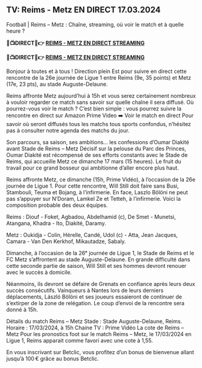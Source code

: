 <h2>TV: Reims - Metz EN DIRECT 17.03.2024</h2>

Football | Reims – Metz : Chaîne, streaming, où voir le match et à quelle heure ?

<strong> 🔴📺DIRECT📲👉 <a href="https://onlinestreamshd.com/league1/" rel="nofollow"> REIMS - METZ EN DIRECT STREAMING </a> </strong>

<strong> 🔴📺DIRECT📲👉️ <a href="https://onlinestreamshd.com/league1/" rel="nofollow"> REIMS - METZ EN DIRECT STREAMING </a> </strong>

Bonjour à toutes et à tous !
Direction plein Est pour suivre en direct cette rencontre de la 26e journée de Ligue 1 entre Reims (9e, 35 points) et Metz (17e, 23 pts), au stade Auguste-Delaune.

Reims affronte Metz aujourd’hui à 15h et vous serez certainement nombreux à vouloir regarder ce match sans savoir sur quelle chaîne il sera diffusé.
Où pourrez-vous voir le match ? C’est bien simple : vous pourrez suivre la rencontre en direct sur Amazon Prime Video    ➡️ Voir le match en direct
Pour savoir où seront diffusés tous les matchs tous sports confondus, n’hésitez pas à consulter notre agenda des matchs du jour.

Son parcours, sa saison, ses ambitions… les confessions d’Oumar Diakité avant Stade de Reims – Metz
Décisif sur la pelouse du Parc des Princes, Oumar Diakité est récompensé de ses efforts constants avec le Stade de Reims, qui accueille Metz ce dimanche 17 mars (15 heures). Le fruit du travail pour ce grand bosseur qui ambitionne d’aller encore plus haut.

Reims affronte Metz, ce dimanche (15h, Prime Vidéo), à l’occasion de la 26e journée de Ligue 1. Pour cette rencontre, Will Still doit faire sans Busi, Stambouli, Teuma et Bojang, à l’infirmerie. En face, Laszlo Bölöni ne peut pas s’appuyer sur N’Doram, Lamkel Ze et Tetteh, à l’infirmerie. Voici la composition probable des deux équipes.

Reims : Diouf - Foket, Agbadou, Abdelhamid (c), De Smet - Munetsi, Atangana, Khadra - Ito, Diakité, Daramy.

Metz : Oukidja - Colin, Hérelle, Candé, Udol (c) - Atta, Jean Jacques, Camara - Van Den Kerkhof, Mikautadze, Sabaly.

Dimanche, à l’occasion de la 26ᵉ journée de Ligue 1, le Stade de Reims et le FC Metz s’affrontent au stade Auguste-Delaune. En grande difficulté dans cette seconde partie de saison, Will Still et ses hommes devront renouer avec le succès à domicile.

Néanmoins, ils devront se défaire de Grenats en confiance après leurs deux succès consécutifs. Vainqueurs à Nantes lors de leurs derniers déplacements, László Bölöni et ses joueurs essaieront de continuer de s’extirper de la zone de relégation. Le coup d’envoi de la rencontre sera donné à 15h.

Détails du match Reims – Metz
Stade : Stade Auguste-Delaune, Reims.
Horaire : 17/03/2024, à 15h
Chaine TV : Prime Vidéo
La cote de Reims – Metz
Pour les pronostics foot sur le match Reims – Metz, le 17/03/2024 en Ligue 1, Reims apparait comme favori avec une cote à 1,55.

En vous inscrivant sur Betclic, vous profitez d’un bonus de bienvenue allant jusqu’à 100 € grâce au bonus Betclic.
